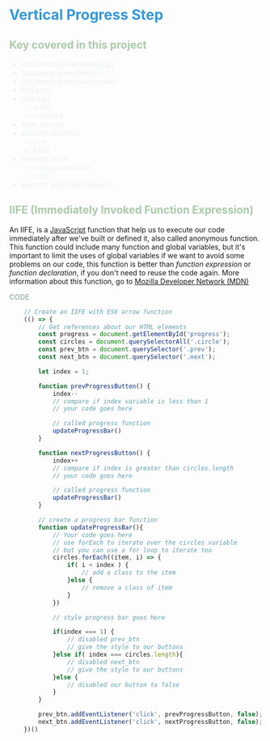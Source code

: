<style>
    H1 { color: #3498db !important }
    H2 { color: #aacbaa !important }
    LI { color: #ecf0f1 !important }
    STRONG { color: #aabbbb !important }
</style>

# Vertical Progress Step 

## Key covered in this project

* document.getElementById()
* document.querySelector()
* document.querySelectorAll()
* forEach()
* classList:
    * add()
    * remove()
* Math.round()
* element.disabled:
    * true
    * false
* element.style:
    * backgroundColor
    * color
* element.addEventListener()

## IIFE (Immediately Invoked Function Expression)

An IIFE, is a [JavaScript](https://developer.mozilla.org/en-US/docs/Web/JavaScript) function that help us to execute our code immediately after we've built or defined it, also called anonymous function. This function could include many function and global variables, but it's important to limit the uses of global variables if we want to avoid some problems on our code, this function is better than *function expression* or *function declaration*, if you don't need to reuse the code again. More information about this function, go to [Mozilla Developer Network (MDN)](https://developer.mozilla.org/en-US/docs/Glossary/IIFE)

**CODE**

```js
    // Create an IIFE with ES6 arrow function
    (() => {
        // Get references about our HTML elements
        const progress = document.getElementById('progress');
        const circles = document.querySelectorAll('.circle');
        const prev_btn = document.querySelector('.prev');
        const next_btn = document.querySelector('.next');

        let index = 1;

        function prevProgressButton() {
            index--
            // compare if index variable is less than 1
            // your code goes here

            // called progress function
            updateProgressBar() 
        }

        function nextProgressButton() {
            index++
            // compare if index is greater than circles.length
            // your code goes here

            // called progress function
            updateProgressBar()
        }

        // create a progress bar function
        function updateProgressBar(){
            // Your code goes here
            // use forEach to iterate over the circles variable
            // but you can use a for loop to iterate too
            circles.forEach((item, i) => {
                if( i < index ) {
                    // add a class to the item
                }else {
                    // remove a class of item
                }
            })

            // style progress bar goes here

            if(index === 1) {
                // disabled prev_btn 
                // give the style to our buttons
            }else if( index === circles.length){
                // disabled next_btn
                // give the style to our buttons
            }else {
                // disabled our button to false
            }
        }

        prev_btn.addEventListener('click', prevProgressButton, false);
        next_btn.addEventListener('click', nextProgressButton, false);
    })()
```